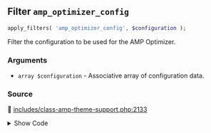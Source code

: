## Filter `amp_optimizer_config`

```php
apply_filters( 'amp_optimizer_config', $configuration );
```

Filter the configuration to be used for the AMP Optimizer.

### Arguments

* `array $configuration` - Associative array of configuration data.

### Source

:link: [includes/class-amp-theme-support.php:2133](/includes/class-amp-theme-support.php#L2133-L2144)

<details>
<summary>Show Code</summary>

```php
$configuration = apply_filters(
	'amp_optimizer_config',
	array_merge(
		[
			Optimizer\Configuration::KEY_TRANSFORMERS => $transformers,
			Optimizer\Transformer\PreloadHeroImage::class => [
				Optimizer\Configuration\PreloadHeroImageConfiguration::INLINE_STYLE_BACKUP_ATTRIBUTE => 'data-amp-original-style',
			],
		],
		$args
	)
);
```

</details>
